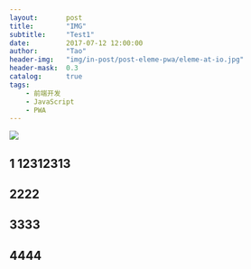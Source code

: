 ```yaml
---
layout:       post
title:        "IMG"
subtitle:     "Test1"
date:         2017-07-12 12:00:00
author:       "Tao"
header-img:   "img/in-post/post-eleme-pwa/eleme-at-io.jpg"
header-mask:  0.3
catalog:      true
tags:
    - 前端开发
    - JavaScript
    - PWA
---
```

![](http://oxt9nf0wi.bkt.clouddn.com/17-11-11/76603171.jpg)

## 1 12312313 

## 2222

## 3333

## 4444

